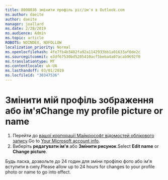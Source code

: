 ```yaml
---
title: 8000036 змінити профіль pic/ім'я в Outlook.com
ms.author: daeite
author: daeite
manager: joallard
ms.date: 2/28/2019
ms.audience: Admin
ms.topic: article
ROBOTS: NOINDEX, NOFOLLOW
localization_priority: Normal
ms.openlocfilehash: 4fe7fb4b3482fa92a1142933bb1a01633af0de2c
ms.sourcegitcommit: e3df67530bd5205410acf5beba4a07acab9692f0
ms.translationtype: MT
ms.contentlocale: uk-UA
ms.lasthandoff: 03/01/2019
ms.locfileid: "30347536"
---
```

# <a name="change-my-profile-picture-or-name"></a><span data-ttu-id="89a62-102">Змінити мій профіль зображення або ім'я</span><span class="sxs-lookup"><span data-stu-id="89a62-102">Change my profile picture or name</span></span>

1. <span data-ttu-id="89a62-103">Перейти до [вашої корпорації Майкрософт відомостей облікового запису](https://go.microsoft.com/fwlink/p/?linkid=860841).</span><span class="sxs-lookup"><span data-stu-id="89a62-103">Go to [Your Microsoft account info](https://go.microsoft.com/fwlink/p/?linkid=860841).</span></span>
1. <span data-ttu-id="89a62-104">Виберіть **редагувати ім'я** або **Змінити рисунок**.</span><span class="sxs-lookup"><span data-stu-id="89a62-104">Select **Edit name** or **Change picture**.</span></span>

<span data-ttu-id="89a62-105">Будь ласка, дозвольте до 24 годин для зміни профілю фото або ім'я вступити в силу.</span><span class="sxs-lookup"><span data-stu-id="89a62-105">Please allow up to 24 hours for changes to your profile photo or name to go into effect.</span></span>